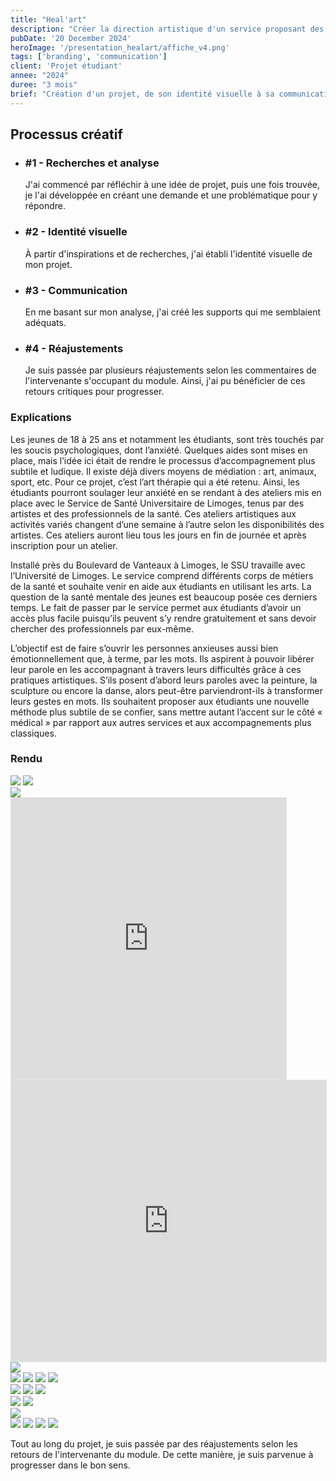 ```yaml
---
title: "Heal'art"
description: "Créer la direction artistique d'un service proposant des ateliers artistiques pour soulager l'anxiété des étudiants, avec le Service de Santé Universitaire."
pubDate: '20 December 2024'
heroImage: '/presentation_healart/affiche_v4.png'
tags: ['branding', 'communication']
client: 'Projet étudiant'
annee: "2024"
duree: "3 mois"
brief: "Création d'un projet, de son identité visuelle à sa communication et les outils numériques adéquats. Ce travail se divise en 3 étapes : description objective du projet, engagement créatif et synthèse de tous les éléments pour le livrable."
---
```


<article class="flex flex-col w-full py-7 px-10 my-6 gap-5 text-clrWhite bg-secondaryNeutral rounded-xl">
    <h2 class="font-cormorantInfant text-3xl">Processus créatif</h2>
    <ul class="grid grid-cols-1 gap-4 lg:gap-0 lg:grid-cols-4 w-full">
        <li class="flex flex-col lg:px-5 gap-2 lg:gap-1">
            <h3 class="text-lg">#1 - Recherches et analyse</h3>
            <p>J'ai commencé par réfléchir à une idée de projet, puis une fois trouvée, je l'ai développée en créant une demande et une problématique pour y répondre.</p>
        </li>
        <li class="flex flex-col lg:px-5 gap-2 lg:gap-1">
            <h3 class="text-lg">#2 - Identité visuelle</h3>
            <p>À partir d'inspirations et de recherches, j'ai établi l'identité visuelle de mon projet.</p>
        </li>
        <li class="flex flex-col lg:px-5 gap-2 lg:gap-1">
            <h3 class="text-lg">#3 - Communication</h3>
            <p>En me basant sur mon analyse, j'ai créé les supports qui me semblaient adéquats.</p>
        </li>
        <li class="flex flex-col lg:px-5 gap-2 lg:gap-1">
            <h3 class="text-lg">#4 - Réajustements</h3>
            <p>Je suis passée par plusieurs réajustements selon les commentaires de l'intervenante s'occupant du module. Ainsi, j'ai pu bénéficier de ces retours critiques pour progresser.</p>
        </li>
    </ul>
</article>

### **Explications**
Les jeunes de 18 à 25 ans et notamment les étudiants, sont très touchés par les soucis psychologiques, dont l’anxiété. Quelques aides sont mises en place, mais l’idée ici était de rendre le processus d’accompagnement plus subtile et ludique. Il existe déjà divers moyens de médiation : art, animaux, sport, etc. Pour ce projet, c’est l’art thérapie qui a été retenu. Ainsi, les étudiants pourront soulager leur anxiété en se rendant à des ateliers mis en place avec le Service de Santé Universitaire de Limoges, tenus par des artistes et des professionnels de la santé. Ces ateliers artistiques aux activités variés changent d’une semaine à l’autre selon les disponibilités des artistes. Ces ateliers auront lieu tous les jours en fin de journée et après inscription pour un atelier.

Installé près du Boulevard de Vanteaux à Limoges, le SSU travaille avec l’Université de Limoges. Le service comprend différents corps de métiers de la santé et souhaite venir en aide aux étudiants en utilisant les arts. La question de la santé mentale des jeunes est beaucoup posée ces derniers temps. Le fait de passer par le service permet aux étudiants d’avoir un accès plus facile puisqu’ils peuvent s’y rendre gratuitement et sans devoir chercher des professionnels par eux-même.

L’objectif est de faire s’ouvrir les personnes anxieuses aussi bien émotionnellement que, à terme, par les mots. Ils aspirent à pouvoir libérer leur parole en les accompagnant à travers leurs difficultés grâce à ces pratiques artistiques. S’ils posent d’abord leurs paroles avec la peinture, la sculpture ou encore la danse, alors peut-être parviendront-ils à transformer leurs gestes en mots. Ils souhaitent proposer aux étudiants une nouvelle méthode plus subtile de se confier, sans mettre autant l’accent sur le côté « médical » par rapport aux autres services et aux accompagnements plus classiques.

### **Rendu**
<section class="grid gap-6 grid-cols-3 grid-rows-1">
    <img class="col-span-2" src="/presentation_healart/logo.png"/>
    <img class="" src="/presentation_healart/logo-simple.png"/>
</section>

<section class="flex justify-center w-full">
    <img src="/presentation_healart/iconographie.png"/>
</section>

<section class="flex w-full justify-between">
    <iframe style="border: 1px solid rgba(0, 0, 0, 0.1);" width="440" height="450" src="https://embed.figma.com/proto/ZAKJXhAft1SyyzUk167Efq/Direction-artistique?page-id=1%3A2&node-id=93-3040&viewport=280%2C2344%2C0.25&scaling=min-zoom&content-scaling=fixed&starting-point-node-id=77%3A2164&embed-host=share" allowfullscreen></iframe>
    <iframe style="border: 1px solid rgba(0, 0, 0, 0.1);" width="100%" height="450" src="https://embed.figma.com/proto/ZAKJXhAft1SyyzUk167Efq/Direction-artistique?page-id=1%3A4&node-id=123-7237&viewport=590%2C72%2C0.05&scaling=min-zoom&content-scaling=fixed&starting-point-node-id=123%3A7120&embed-host=share" allowfullscreen></iframe>
</section>

<section class="flex justify-center w-full">
    <img src="/presentation_healart/rs.png"/>
</section>

<section class="flex justify-center w-full flex-wrap">
    <img class="max-w-[49%]" src="/presentation_healart/affiche_v1.png"/>
    <img class="max-w-[49%]" src="/presentation_healart/affiche_v2.png"/>
    <img class="max-w-[49%]" src="/presentation_healart/affiche_v3.png"/>
    <img class="max-w-[49%]" src="/presentation_healart/affiche_v4.png"/>
</section>

<section class="grid gap-6 grid-cols-4 grid-rows-1">
    <img class="" src="/presentation_healart/pochette_ext_arr.png"/>
    <img class="" src="/presentation_healart/pochette_ext_av.png"/>
    <img class="col-span-2" src="/presentation_healart/mockup.png"/>
</section>

<section class="flex justify-evenly w-full flex-wrap">
    <img class="" src="/presentation_healart/lettre_info_dos.png"/>
    <img class="" src="/presentation_healart/lettre_info_face.png"/>
</section>

<section class="flex justify-center w-full">
    <img src="/presentation_healart/Questionnaire.png"/>
</section>

<section class="flex justify-center w-full flex-wrap">
    <img class="max-w-[49%]" src="/presentation_healart/affiche_activites.png"/>
    <img class="max-w-[49%]" src="/presentation_healart/affiche_causes.png"/>
    <img class="max-w-[49%]" src="/presentation_healart/affiche_symptomes.png"/>
    <img class="max-w-[49%]" src="/presentation_healart/affiche_types.png"/>
</section>

Tout au long du projet, je suis passée par des réajustements selon les retours de l'intervenante du module. De cette manière, je suis parvenue à progresser dans le bon sens.
